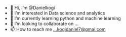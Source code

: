 - 👋 Hi, I’m @Danielkogi
- 👀 I’m interested in Data science and analytics
- 🌱 I’m currently learning python and machine learning
- 💞️ I’m looking to collaborate on ...
- 📫 How to reach me ...kogidaniel7@gmai.com

<!---
Danielkogi/Danielkogi is a ✨ special ✨ repository because its `README.md` (this file) appears on your GitHub profile.
You can click the Preview link to take a look at your changes.
--->
